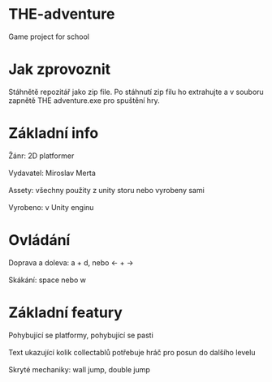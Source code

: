 # THE-adventure
Game project for school
# Jak zprovoznit
Stáhnětě repozitář jako zip file. Po stáhnutí zip filu ho extrahujte a v souboru zapnětě THE adventure.exe pro spuštění hry.
# Základní info
Žánr: 2D platformer
<br></br>
Vydavatel: Miroslav Merta
<br></br>
Assety: všechny použity z unity storu nebo vyrobeny sami
<br></br>
Vyrobeno: v Unity enginu
# Ovládání
Doprava a doleva: a + d, nebo <- + ->
<br></br>
Skákání: space nebo w
# Základní featury
Pohybující se platformy, pohybující se pasti
<br></br>
Text ukazující kolik collectablů potřebuje hráč pro posun do dalšího levelu
<br></br>
Skryté mechaniky: wall jump, double jump


